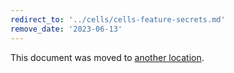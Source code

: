 ```yaml
---
redirect_to: '../cells/cells-feature-secrets.md'
remove_date: '2023-06-13'
---
```


This document was moved to [another location](../cells/cells-feature-secrets.md).

<!-- This redirect file can be deleted after <2023-06-13>. -->
<!-- Redirects that point to other docs in the same project expire in three months. -->
<!-- Redirects that point to docs in a different project or site (link is not relative and starts with `https:`) expire in one year. -->
<!-- Before deletion, see: https://docs.gitlab.com/ee/development/documentation/redirects.html -->
